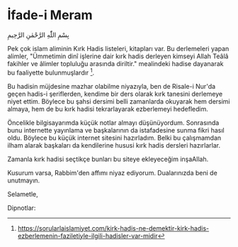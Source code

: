# İfade-i Meram

بِسْمِ اللّٰهِ الرَّحْمٰنِ الرَّحِيمِ

Pek çok islam aliminin Kırk Hadis listeleri, kitapları var. Bu derlemeleri yapan alimler, "Ümmetimin dinî işlerine dair kırk hadis derleyen kimseyi Allah Teâlâ fakihler ve âlimler topluluğu arasında diriltir." mealindeki hadise dayanarak bu faaliyette bulunmuşlardır [^1].

Bu hadisin müjdesine mazhar olabilme niyazıyla, ben de Risale-i Nur'da geçen hadis-i şeriflerden, kendime bir ders olarak kırk tanesini derlemeye niyet ettim. Böylece bu şahsi dersimi belli zamanlarda okuyarak hem dersimi almaya, hem de bu kırk hadisi tekrarlayarak ezberlemeyi hedefledim.

Öncelikle bilgisayarımda küçük notlar almayı düşünüyordum. Sonrasında bunu internette yayınlama ve başkalarının da istafadesine sunma fikri hasıl oldu. Böylece bu küçük internet sitesini hazırladım. Belki bu çalışmamdan ilham alarak başkaları da kendilerine hususi kırk hadis dersleri hazırlarlar.

Zamanla kırk hadisi seçtikçe bunları bu siteye ekleyeceğim inşaAllah.

Kusurum varsa, Rabbim'den affımı niyaz ediyorum. Dualarınızda beni de unutmayın.

Selametle,


Dipnotlar:
[^1]: https://sorularlaislamiyet.com/kirk-hadis-ne-demektir-kirk-hadis-ezberlemenin-faziletiyle-ilgili-hadisler-var-midir
